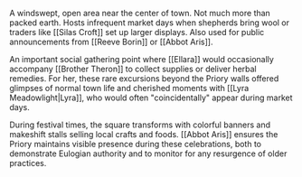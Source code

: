 A windswept, open area near the center of town. Not much more than packed earth. Hosts infrequent market days when shepherds bring wool or traders like [[Silas Croft]] set up larger displays. Also used for public announcements from [[Reeve Borin]] or [[Abbot Aris]].

An important social gathering point where [[Ellara]] would occasionally accompany [[Brother Theron]] to collect supplies or deliver herbal remedies. For her, these rare excursions beyond the Priory walls offered glimpses of normal town life and cherished moments with [[Lyra Meadowlight|Lyra]], who would often "coincidentally" appear during market days.

During festival times, the square transforms with colorful banners and makeshift stalls selling local crafts and foods. [[Abbot Aris]] ensures the Priory maintains visible presence during these celebrations, both to demonstrate Eulogian authority and to monitor for any resurgence of older practices.